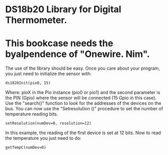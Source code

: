 # DS18b20 Library for Digital Thermometer.
# This bookcase needs the byalpendence of "Onewire. Nim".
The use of the library should be easy. Once you care about your program, you just need to initialize the sensor with:
```
ds1820Init(pio0, 15)
```
Where: pioX in the Pio instance (pio0 or pio1) and the second parameter is the PIN (Gpio) where the sensor will be connected (15 Gpio in this case).
Use the "search()" function to look for the addresses of the devices on the bus.
You can now use the "Setresolution ()" procedure to set the number of temperature reading bits.
```
setResolution(numDev=0, resolution=12)
```
In this example, the reading of the first device is set at 12 bits. Now to read the temperature you just need to do:
```
getTempC(numDev=0)
```
